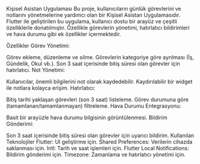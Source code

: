 Kişisel Asistan Uygulaması
Bu proje, kullanıcıların günlük görevlerini ve notlarını yönetmelerine yardımcı olan bir Kişisel Asistan Uygulamasıdır. Flutter ile geliştirilen bu uygulama, kullanıcı dostu bir arayüz ve çeşitli özelliklerle donatılmıştır. Özellikle görevlerin yönetimi, hatırlatıcı bildirimleri ve hava durumu gibi ek özellikler içermektedir.

Özellikler
Görev Yönetimi:

Görev ekleme, düzenleme ve silme.
Görevlerin kategoriye göre ayrılması (İş, Gündelik, Okul vb.).
Son 3 saat içerisinde bitiş süresi olan görevler için hatırlatıcı.
Not Yönetimi:

Kullanıcılar, önemli bilgilerini not olarak kaydedebilir.
Kaydırılabilir bir widget ile notlara kolayca erişim.
Hatırlatıcı:

Bitiş tarihi yaklaşan görevleri (son 3 saat) listeleme.
Görev durumuna göre (tamamlanan/tamamlanmayan) filtreleme.
Hava Durumu Entegrasyonu:

Basit bir arayüzle hava durumu bilgisinin görüntülenmesi.
Bildirim Gönderimi:

Son 3 saat içerisinde bitiş süresi olan görevler için uyarıcı bildirim.
Kullanılan Teknolojiler
Flutter: UI geliştirme için.
Shared Preferences: Verilerin cihazda saklanması için.
Intl: Tarih ve saat işlemleri için.
Flutter Local Notifications: Bildirim gönderimi için.
Timezone: Zamanlama ve hatırlatıcı yönetimi için.
